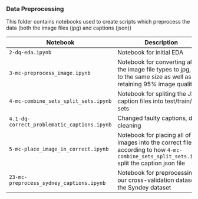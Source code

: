 ### Data Preprocessing

This folder contains notebooks used to create scripts which preprocess the data (both the image files (jpg) and captions (json))

|Notebook| Description|
|---|---|
|`2-dq-eda.ipynb`|Notebook for initial EDA|
|`3-mc-preprocess_image.ipynb`|Notebook for converting all of the image file types to jpg, and to the same size as well as retaining 95% image quality|
|`4-mc-combine_sets_split_sets.ipynb`|Notebook for spliting the JSON caption files into test/train/valid sets|
|`4.1-dq-correct_problematic_captions.ipynb`|Changed faulty captions, data cleaning|
|`5-mc-place_image_in_correct.ipynb`|Notebook for placing all of the images into the correct files according to how `4-mc-combine_sets_split_sets.ipynb` split the caption json file|
|`23-mc-preprocess_sydney_captions.ipynb`|Notebook for preprocessing our cross-validation dataset the Syndey dataset|
